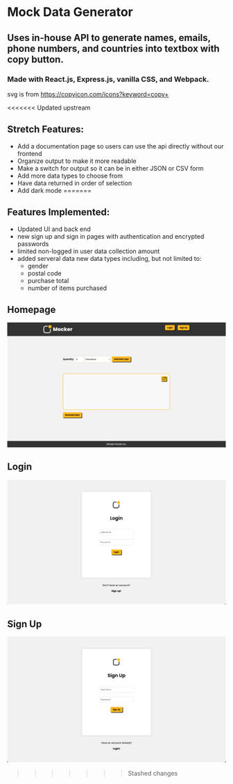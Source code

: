# Mock Data Generator

## Uses in-house API to generate names, emails, phone numbers, and countries into textbox with copy button.

### Made with React.js, Express.js, vanilla CSS, and Webpack.

svg is from https://copyicon.com/icons?keyword=copy+

<<<<<<< Updated upstream
## Stretch Features: 
- Add a documentation page so users can use the api directly without our frontend
- Organize output to make it more readable
- Make a switch for output so it can be in either JSON or CSV form
- Add more data types to choose from
- Have data returned in order of selection
- Add dark mode
=======
## Features Implemented:
- Updated UI and back end
- new sign up and sign in pages with authentication and encrypted passwords
- limited non-logged in user data collection amount
- added serveral data new data types including, but not limited to:
  - gender
  - postal code 
  - purchase total 
  - number of items purchased


## Homepage

![](media/Screen%20Shot%202023-01-27%20at%208.23.18%20AM.png)

## Login

![](media/Screen%20Shot%202023-01-27%20at%208.24.05%20AM.png)

## Sign Up

![](media/Screen%20Shot%202023-01-27%20at%208.24.15%20AM.png)
>>>>>>> Stashed changes
